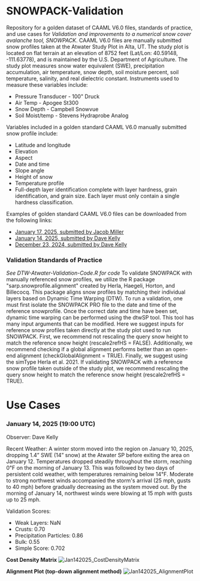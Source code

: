 # SNOWPACK-Validation
Repository for a golden dataset of CAAML V6.0 files, standards of practice, and use cases for *Validation and improvements to a numerical snow cover avalanche tool, SNOWPACK*. CAAML V6.0 files are manually submitted snow profiles taken at the Atwater Study Plot in Alta, UT. The study plot is located on flat terrain at an elevation of 8752 feet (Lat/Lon: 40.59148, -111.63778), and is maintained by the U.S. Department of Agriculture. The study plot measures snow water equivalent (SWE), precipitation accumulation, air temperature, snow depth, soil moisture percent, soil temperature, salinity, and real dielectric constant. Instruments used to measure these variables include:
- Pressure Transducer - 100" Druck
- Air Temp - Apogee St300
- Snow Depth - Campbell Snowvue
- Soil Moist/temp - Stevens Hydraprobe Analog

Variables included in a golden standard CAAML V6.0 manually submitted snow profile include:
- Latitude and longitude
- Elevation
- Aspect
- Date and time
- Slope angle
- Height of snow
- Temperature profile
- Full-depth layer identification complete with layer hardness, grain identification, and grain size. Each layer must only contain a single hardness classification.

Examples of golden standard CAAML V6.0 files can be downloaded from the following links:
- [January 17, 2025, submitted by Jacob Miller](https://snowpilot.org/node/70204)
- [January 14, 2025, submitted by Dave Kelly](https://snowpilot.org/node/69903)
- [December 23, 2024, submitted by Dave Kelly](https://snowpilot.org/node/68319)

### Validation Standards of Practice
*See DTW-Atwater-Validation-Code.R for code*
To validate SNOWPACK with manually referenced snow profiles, we utilize the R package "sarp.snowprofile.alignment" created by Herla, Haegeli, Horton, and Billecocq. This package aligns snow profiles by matching their individual layers based on Dynamic Time Warping (DTW). To run a validation, one must first isolate the SNOWPACK PRO file to the date and time of the reference snowprofile. Once the correct date and time have been set, dynamic time warping can be performed using the dtwSP tool. This tool has many input arguments that can be modified. Here we suggest inputs for reference snow profiles taken directly at the study plot used to run SNOWPACK. First, we recommend not rescaling the query snow height to match the reference snow height (rescale2refHS = FALSE). Additionally, we recommend checking if a global alignment performs better than an open-end alignment (checkGlobalAlignment = TRUE). Finally, we suggest using the simType Herla et al. 2021. If validating SNOWPACK with a reference snow profile taken outside of the study plot, we recommend rescaling the query snow height to match the reference snow height (rescale2refHS = TRUE).

# Use Cases
### January 14, 2025 (19:00 UTC)
Observer: Dave Kelly

Recent Weather: A winter storm moved into the region on January 10, 2025, dropping 1.4” SWE (14” snow) at the Atwater SP before exiting the area on January 12. Temperatures dropped steadily throughout the storm, reaching 0℉ on the morning of January 13. This was followed by two days of persistent cold weather, with temperatures remaining below 14℉. Moderate to strong northwest winds accompanied the storm's arrival (25 mph, gusts to 40 mph) before gradually decreasing as the system moved out. By the morning of January 14, northwest winds were blowing at 15 mph with gusts up to 25 mph.

Validation Scores:
- Weak Layers: NaN
- Crusts: 0.70
- Precipitation Particles: 0.86
- Bulk: 0.55
- Simple Score: 0.702

**Cost Density Matrix**
![Jan142025_CostDensityMatrix](https://github.com/user-attachments/assets/69d38bd8-01f5-45e5-991c-f78d217222f5)

**Alignment Plot (top-down alignment method)**
![Jan142025_AlignmentPlot](https://github.com/user-attachments/assets/afac7a1e-0204-48b7-8458-154acd155119)

